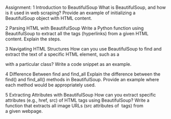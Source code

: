 Assignment:
1    Introduction to BeautifulSoup
        What is BeautifulSoup, and how is it used in web scraping? Provide an example of initializing a BeautifulSoup object with HTML content.

2    Parsing HTML with BeautifulSoup
        Write a Python function using BeautifulSoup to extract all the <a> tags (hyperlinks) from a given HTML content. Explain the steps.

3    Navigating HTML Structures
        How can you use BeautifulSoup to find and extract the text of a specific HTML element, such as a <div> with a particular class? Write a code snippet as an example.

4    Difference Between find and find_all
        Explain the difference between the find() and find_all() methods in BeautifulSoup. Provide an example where each method would be appropriately used.

5    Extracting Attributes with BeautifulSoup
        How can you extract specific attributes (e.g., href, src) of HTML tags using BeautifulSoup? Write a function that extracts all image URLs (src attributes of <img> tags) from a given webpage.


